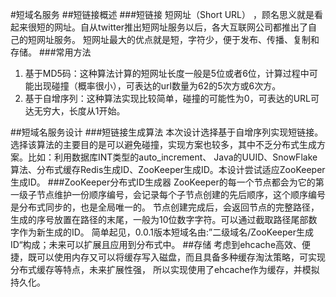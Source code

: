#短域名服务
##短链接概述
###短链接
短网址（Short URL） ，顾名思义就是看起来很短的网址。自从twitter推出短网址服务以后，各大互联网公司都推出了自己的短网址服务。
短网址最大的优点就是短，字符少，便于发布、传播、复制和存储。
###常用方法
1. 基于MD5码：这种算法计算的短网址长度一般是5位或者6位，计算过程中可能出现碰撞（概率很小），可表达的url数量为62的5次方或6次方。
2. 基于自增序列：这种算法实现比较简单，碰撞的可能性为0，可表达的URL可达无穷大，长度从1开始。

##短域名服务设计
###短链接生成算法
本次设计选择基于自增序列实现短链接。选择该算法的主要目的是可以避免碰撞，实现方案也较多，其中不乏分布式生成方案。比如：利用数据库INT类型的auto_increment、
Java的UUID、SnowFlake算法、分布式缓存Redis生成ID、ZooKeeper生成ID。本设计尝试适应ZooKeeper生成ID。
###ZooKeeper分布式ID生成器
ZooKeeper的每一个节点都会为它的第一级子节点维护一份顺序编号，会记录每个子节点创建的先后顺序，这个顺序编号是分布式同步的，也是全局唯一的。
节点创建完成后，会返回节点的完整路径，生成的序号放置在路径的末尾，一般为10位数字字符。可以通过截取路径尾部数字作为新生成的ID。
简单起见，0.0.1版本短域名由:”二级域名/ZooKeeper生成ID“构成；未来可以扩展且应用到分布式中。
##存储
考虑到ehcache高效、便捷，既可以使用内存又可以将缓存写入磁盘，而且具备多种缓存淘汰策略，可实现分布式缓存等特点，未来扩展性强，
所以实现使用了ehcache作为缓存，并模拟持久化。